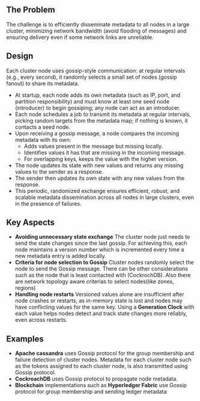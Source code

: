 ## The Problem
The challenge is to efficiently disseminate metadata to all nodes in a large cluster, minimizing network bandwidth (avoid flooding of messages) and ensuring delivery even if some network links are unreliable.

## Design
Each cluster node uses gossip-style communication: at regular intervals (e.g., every second), it randomly selects a small set of nodes (gossip fanout) to share its metadata.
- At startup, each node adds its own metadata (such as IP, port, and partition responsibility) and must know at least one seed node (introducer) to begin gossiping; any node can act as an introducer.
- Each node schedules a job to transmit its metadata at regular intervals, picking random targets from the metadata map; if nothing is known, it contacts a seed node.
- Upon receiving a gossip message, a node compares the incoming metadata with its own:
	- Adds values present in the message but missing locally.
	- Identifies values it has that are missing in the incoming message.
	- For overlapping keys, keeps the value with the higher version.
- The node updates its state with new values and returns any missing values to the sender as a response.
- The sender then updates its own state with any new values from the response.
- This periodic, randomized exchange ensures efficient, robust, and scalable metadata dissemination across all nodes in large clusters, even in the presence of failures.

## Key Aspects
- **Avoiding unnecessary state exchange**  The cluster node just needs to send the state changes since the last gossip. For achieving this, each node maintains a version number which is incremented every time a new metadata entry is added locally.
- **Criteria for node selection to Gossip**  Cluster nodes randomly select the node to send the Gossip message. There can be other considerations such as the node that is least contacted with (CockrochDB). Also there are network topology aware criterias to select nodes(like zones, regions)
- **Handling node restarts** Versioned values alone are insufficient after node crashes or restarts, as in-memory state is lost and nodes may have conflicting values for the same key. Using a **Generation Clock** with each value helps nodes detect and track state changes more reliably, even across restarts.

## Examples
- **Apache cassandra** uses Gossip protocol for the group membership and failure detection of cluster nodes. Metadata for each cluster node such as the tokens assigned to each cluster node, is also transmitted using Gossip protocol.
- **CockroachDB** uses Gossip protocol to propagate node metadata.
- **Blockchain** implementations such as **Hyperledger Fabric** use Gossip protocol for group membership and sending ledger metadata